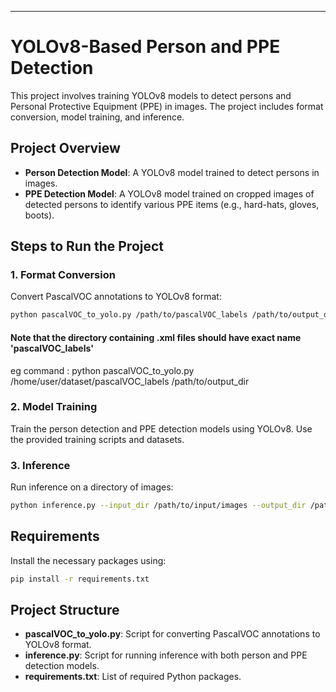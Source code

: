 
---

# YOLOv8-Based Person and PPE Detection

This project involves training YOLOv8 models to detect persons and Personal Protective Equipment (PPE) in images. The project includes format conversion, model training, and inference.

## Project Overview

- **Person Detection Model**: A YOLOv8 model trained to detect persons in images.
- **PPE Detection Model**: A YOLOv8 model trained on cropped images of detected persons to identify various PPE items (e.g., hard-hats, gloves, boots).

## Steps to Run the Project

### 1. Format Conversion

Convert PascalVOC annotations to YOLOv8 format:




```bash
python pascalVOC_to_yolo.py /path/to/pascalVOC_labels /path/to/output_dir
```

#### Note that the directory containing .xml files should have exact name 'pascalVOC_labels' 
eg command :    python   pascalVOC_to_yolo.py     /home/user/dataset/pascalVOC_labels     /path/to/output_dir

### 2. Model Training

Train the person detection and PPE detection models using YOLOv8. Use the provided training scripts and datasets.

### 3. Inference

Run inference on a directory of images:

```bash
python inference.py --input_dir /path/to/input/images --output_dir /path/to/output/images --person_det_model /path/to/person/model --ppe_detection_model /path/to/ppe/model
```

## Requirements

Install the necessary packages using:

```bash
pip install -r requirements.txt
```

## Project Structure

- **pascalVOC_to_yolo.py**: Script for converting PascalVOC annotations to YOLOv8 format.
- **inference.py**: Script for running inference with both person and PPE detection models.
- **requirements.txt**: List of required Python packages.
